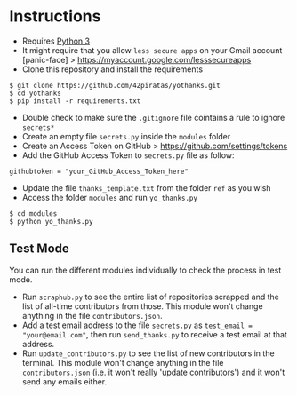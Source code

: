# Instructions

- Requires [Python 3](https://www.python.org/downloads/)
- It might require that you allow `less secure apps` on your Gmail account [panic-face] > https://myaccount.google.com/lesssecureapps
- Clone this repository and install the requirements
```
$ git clone https://github.com/42piratas/yothanks.git
$ cd yothanks
$ pip install -r requirements.txt
```
- Double check to make sure the `.gitignore` file cointains a rule to ignore `secrets*`
- Create an empty file `secrets.py` inside the `modules` folder
- Create an Access Token on GitHub > https://github.com/settings/tokens
- Add the GitHub Access Token to `secrets.py` file as follow:
```
githubtoken = "your_GitHub_Access_Token_here"
```
<!--
- Run a Python interpreter and run the following to register your GMail credentials with [yagmail](http://yagmail.readthedocs.io/en/latest/setup.html):
```
 import yagmail
 yagmail.register('your_gmail_username','your_gmail_password')
```
  - For extra safety, create a `.yagmail` file in your home folder, containing only `your_gmail_username`
--->

- Update the file `thanks_template.txt` from the folder `ref` as you wish
- Access the folder `modules` and run `yo_thanks.py`
```
$ cd modules
$ python yo_thanks.py
```

## Test Mode
You can run the different modules individually to check the process in test mode.

- Run `scraphub.py` to see the entire list of repositories scrapped and the list of all-time contributors from those. This module won't change anything in the file `contributors.json`.
- Add a test email address to the file `secrets.py` as `test_email = "your@email.com"`, then run `send_thanks.py` to receive a test email at that address.
- Run `update_contributors.py` to see the list of new contributors in the terminal. This module won't change anything in the file `contributors.json` (i.e. it won't really 'update contributors') and it won't send any emails either.

